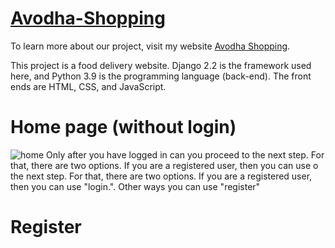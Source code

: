 # [Avodha-Shopping](https://avodhashop.pythonanywhere.com/)
To learn more about our project, visit my website [Avodha Shopping](https://avodhashop.pythonanywhere.com/).

This project is a food delivery website. 
Django 2.2 is the framework used here, and Python 3.9 is the programming language (back-end). The front ends are HTML, CSS, and JavaScript.

# Home page (without login)
![home](https://user-images.githubusercontent.com/85171419/219644289-ea4b1a99-e301-4e35-bcc9-4af8dd380054.png)
Only after you have logged in can you proceed to the next step. For that, there are two options. If you are a registered user, then you can use o the next step. For that, there are two options. If you are a registered user, then you can use "login.". Other ways you can use "register"

# Register
